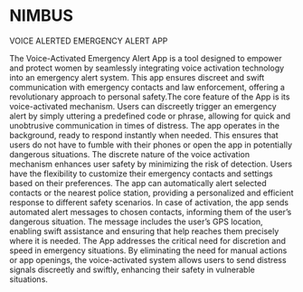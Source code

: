 # NIMBUS

VOICE ALERTED EMERGENCY ALERT APP

The Voice-Activated Emergency Alert App is a tool designed to empower and protect women by seamlessly integrating voice
activation technology into an emergency alert system. This app ensures discreet and swift
communication with emergency contacts and law enforcement, offering a revolutionary
approach to personal safety.The core feature of the App is its voice-activated mechanism.
Users can discreetly trigger an emergency alert by simply uttering a predefined code or
phrase, allowing for quick and unobtrusive communication in times of distress. The app
operates in the background, ready to respond instantly when needed. This ensures that
users do not have to fumble with their phones or open the app in potentially dangerous
situations. The discrete nature of the voice activation mechanism enhances user safety by
minimizing the risk of detection. Users have the flexibility to customize their emergency
contacts and settings based on their preferences. The app can automatically alert selected
contacts or the nearest police station, providing a personalized and efficient response to
different safety scenarios. In case of activation, the app sends automated alert messages to
chosen contacts, informing them of the user’s dangerous situation. The message includes
the user’s GPS location, enabling swift assistance and ensuring that help reaches them
precisely where it is needed. The App addresses the critical need for discretion and speed
in emergency situations. By eliminating the need for manual actions or app openings,
the voice-activated system allows users to send distress signals discreetly and swiftly,
enhancing their safety in vulnerable situations.


